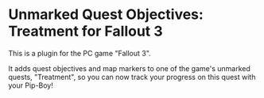 Unmarked Quest Objectives: Treatment for Fallout 3
==================================

This is a plugin for the PC game "Fallout 3".

It adds quest objectives and map markers to one of the game's unmarked quests, "Treatment",
so you can now track your progress on this quest with your Pip-Boy!
